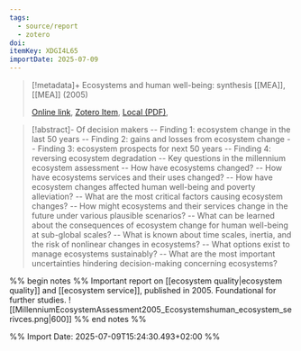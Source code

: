 ```yaml
---
tags:
  - source/report
  - zotero
doi: 
itemKey: XDGI4L65
importDate: 2025-07-09
---
```

>[!metadata]+
> Ecosystems and human well-being: synthesis
> [[MEA]], 
> [[MEA]] (2005)
> 
> [Online link](), [Zotero Item](zotero://select/library/items/XDGI4L65), [Local (PDF)](file://C:/Users/aburg/Documents/references/zotero/storage/VK77KILN/MillenniumEcosystemAssessment2005_Ecosystemshuman.pdf), 

>[!abstract]-
>Of decision makers -- Finding 1: ecosystem change in the last 50 years -- Finding 2: gains and losses from ecosystem change -- Finding 3: ecosystem prospects for next 50 years -- Finding 4: reversing ecosystem degradation -- Key questions in the millennium ecosystem assessment -- How have ecosystems changed? -- How have ecosystems services and their uses changed? -- How have ecosystem changes affected human well-being and poverty alleviation? -- What are the most critical factors causing ecosystem changes? -- How might ecosystems and their services change in the future under various plausible scenarios? -- What can be learned about the consequences of ecosystem change for human well-being at sub-global scales? -- What is known about time scales, inertia, and the risk of nonlinear changes in ecosystems? -- What options exist to manage ecosystems sustainably? -- What are the most important uncertainties hindering decision-making concerning ecosystems?

%% begin notes %%
Important report on [[ecosystem quality|ecosystem quality]] and [[ecosystem service]], published in 2005. Foundational for further studies.
![[MillenniumEcosystemAssessment2005_Ecosystemshuman_ecosystem_serivces.png|600]]
%% end notes %%

%% Import Date: 2025-07-09T15:24:30.493+02:00 %%
